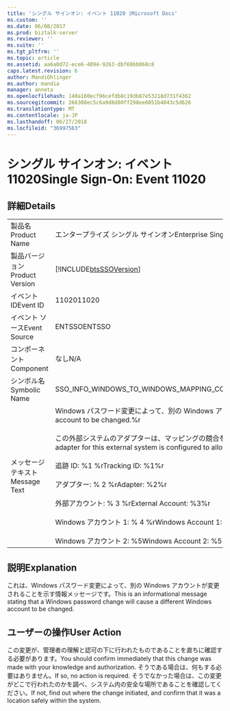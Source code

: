 ```yaml
---
title: 'シングル サインオン: イベント 11020 |Microsoft Docs'
ms.custom: ''
ms.date: 06/08/2017
ms.prod: biztalk-server
ms.reviewer: ''
ms.suite: ''
ms.tgt_pltfrm: ''
ms.topic: article
ms.assetid: aa6a0d72-ece6-4094-9263-dbf69bb068c8
caps.latest.revision: 6
author: MandiOhlinger
ms.author: mandia
manager: anneta
ms.openlocfilehash: 140a160ecf96cefdb8c19db87e53218d731f4362
ms.sourcegitcommit: 266308ec5c6a9d8d80ff298ee6051b4843c5d626
ms.translationtype: MT
ms.contentlocale: ja-JP
ms.lasthandoff: 06/27/2018
ms.locfileid: "36997563"
---
```

# <a name="single-sign-on-event-11020"></a><span data-ttu-id="51e95-102">シングル サインオン: イベント 11020</span><span class="sxs-lookup"><span data-stu-id="51e95-102">Single Sign-On: Event 11020</span></span>
## <a name="details"></a><span data-ttu-id="51e95-103">詳細</span><span class="sxs-lookup"><span data-stu-id="51e95-103">Details</span></span>  
  
|                 |                                                                                                                                                                                                                                                                                                                                                                         |
|-----------------|-------------------------------------------------------------------------------------------------------------------------------------------------------------------------------------------------------------------------------------------------------------------------------------------------------------------------------------------------------------------------|
|  <span data-ttu-id="51e95-104">製品名</span><span class="sxs-lookup"><span data-stu-id="51e95-104">Product Name</span></span>   |                                                                                                                                                                        <span data-ttu-id="51e95-105">エンタープライズ シングル サインオン</span><span class="sxs-lookup"><span data-stu-id="51e95-105">Enterprise Single Sign-On</span></span>                                                                                                                                                                        |
| <span data-ttu-id="51e95-106">製品バージョン</span><span class="sxs-lookup"><span data-stu-id="51e95-106">Product Version</span></span> |                                                                                                                                                       [!INCLUDE[btsSSOVersion](../includes/btsssoversion-md.md)]                                                                                                                                                        |
|    <span data-ttu-id="51e95-107">イベント ID</span><span class="sxs-lookup"><span data-stu-id="51e95-107">Event ID</span></span>     |                                                                                                                                                                                  <span data-ttu-id="51e95-108">11020</span><span class="sxs-lookup"><span data-stu-id="51e95-108">11020</span></span>                                                                                                                                                                                  |
|  <span data-ttu-id="51e95-109">イベント ソース</span><span class="sxs-lookup"><span data-stu-id="51e95-109">Event Source</span></span>   |                                                                                                                                                                                 <span data-ttu-id="51e95-110">ENTSSO</span><span class="sxs-lookup"><span data-stu-id="51e95-110">ENTSSO</span></span>                                                                                                                                                                                  |
|    <span data-ttu-id="51e95-111">コンポーネント</span><span class="sxs-lookup"><span data-stu-id="51e95-111">Component</span></span>    |                                                                                                                                                                                   <span data-ttu-id="51e95-112">なし</span><span class="sxs-lookup"><span data-stu-id="51e95-112">N/A</span></span>                                                                                                                                                                                   |
|  <span data-ttu-id="51e95-113">シンボル名</span><span class="sxs-lookup"><span data-stu-id="51e95-113">Symbolic Name</span></span>  |                                                                                                                                                          <span data-ttu-id="51e95-114">SSO_INFO_WINDOWS_TO_WINDOWS_MAPPING_CONFLICT_ALLOWED</span><span class="sxs-lookup"><span data-stu-id="51e95-114">SSO_INFO_WINDOWS_TO_WINDOWS_MAPPING_CONFLICT_ALLOWED</span></span>                                                                                                                                                           |
|  <span data-ttu-id="51e95-115">メッセージ テキスト</span><span class="sxs-lookup"><span data-stu-id="51e95-115">Message Text</span></span>   | <span data-ttu-id="51e95-116">Windows パスワード変更によって、別の Windows アカウントが変更されます。%r</span><span class="sxs-lookup"><span data-stu-id="51e95-116">A Windows password change will cause a different Windows account to be changed.%r</span></span><br /><br /> <span data-ttu-id="51e95-117">この外部システムのアダプターは、マッピングの競合を許可するように構成されているため、これは許可されます。%r</span><span class="sxs-lookup"><span data-stu-id="51e95-117">This is allowed because the adapter for this external system is configured to allow mapping conflicts.%r</span></span><br /><br /> <span data-ttu-id="51e95-118">追跡 ID: %1 %r</span><span class="sxs-lookup"><span data-stu-id="51e95-118">Tracking ID: %1%r</span></span><br /><br /> <span data-ttu-id="51e95-119">アダプター: % 2 %r</span><span class="sxs-lookup"><span data-stu-id="51e95-119">Adapter: %2%r</span></span><br /><br /> <span data-ttu-id="51e95-120">外部アカウント: % 3 %r</span><span class="sxs-lookup"><span data-stu-id="51e95-120">External Account: %3%r</span></span><br /><br /> <span data-ttu-id="51e95-121">Windows アカウント 1: % 4 %r</span><span class="sxs-lookup"><span data-stu-id="51e95-121">Windows Account 1: %4%r</span></span><br /><br /> <span data-ttu-id="51e95-122">Windows アカウント 2: %5</span><span class="sxs-lookup"><span data-stu-id="51e95-122">Windows Account 2: %5</span></span> |
  
## <a name="explanation"></a><span data-ttu-id="51e95-123">説明</span><span class="sxs-lookup"><span data-stu-id="51e95-123">Explanation</span></span>  
 <span data-ttu-id="51e95-124">これは、Windows パスワード変更によって、別の Windows アカウントが変更されることを示す情報メッセージです。</span><span class="sxs-lookup"><span data-stu-id="51e95-124">This is an informational message stating that a Windows password change will cause a different Windows account to be changed.</span></span>  
  
## <a name="user-action"></a><span data-ttu-id="51e95-125">ユーザーの操作</span><span class="sxs-lookup"><span data-stu-id="51e95-125">User Action</span></span>  
 <span data-ttu-id="51e95-126">この変更が、管理者の理解と認可の下に行われたものであることを直ちに確認する必要があります。</span><span class="sxs-lookup"><span data-stu-id="51e95-126">You should confirm immediately that this change was made with your knowledge and authorization.</span></span> <span data-ttu-id="51e95-127">そうである場合は、何もする必要はありません。</span><span class="sxs-lookup"><span data-stu-id="51e95-127">If so, no action is required.</span></span> <span data-ttu-id="51e95-128">そうでなかった場合は、この変更がどこで行われたのかを調べ、システム内の安全な場所であることを確認してください。</span><span class="sxs-lookup"><span data-stu-id="51e95-128">If not, find out where the change initiated, and confirm that it was a location safely within the system.</span></span>